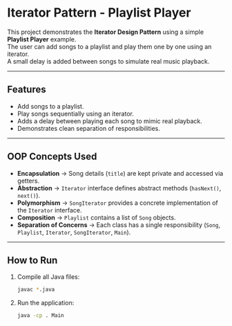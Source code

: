 # Iterator Pattern - Playlist Player

This project demonstrates the **Iterator Design Pattern** using a simple **Playlist Player** example.  
The user can add songs to a playlist and play them one by one using an iterator.  
A small delay is added between songs to simulate real music playback.

---

## Features
- Add songs to a playlist.  
- Play songs sequentially using an iterator.  
- Adds a delay between playing each song to mimic real playback.  
- Demonstrates clean separation of responsibilities.  

---

## OOP Concepts Used
- **Encapsulation** → Song details (`title`) are kept private and accessed via getters.  
- **Abstraction** → `Iterator` interface defines abstract methods (`hasNext()`, `next()`).  
- **Polymorphism** → `SongIterator` provides a concrete implementation of the `Iterator` interface.  
- **Composition** → `Playlist` contains a list of `Song` objects.  
- **Separation of Concerns** → Each class has a single responsibility (`Song`, `Playlist`, `Iterator`, `SongIterator`, `Main`).  

---

## How to Run  

1. Compile all Java files:  
   ```bash
   javac *.java

2. Run the application:
   ```bash
   java -cp . Main

